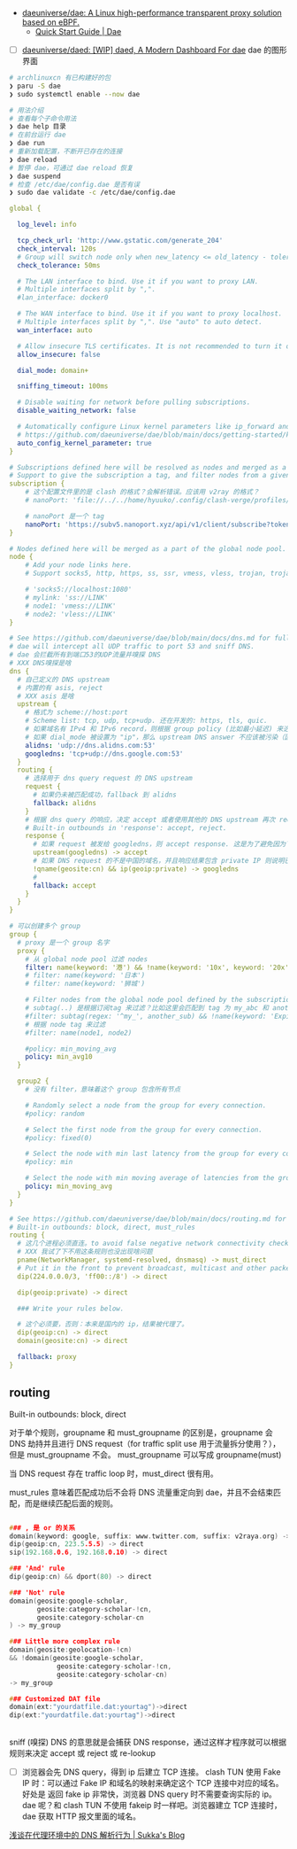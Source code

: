 - [daeuniverse/dae: A Linux high-performance transparent proxy solution based on eBPF.](https://github.com/daeuniverse/dae)
  - [Quick Start Guide | Dae](https://dae.v2raya.org/docs/current/quick-start)
- [ ] [daeuniverse/daed: \[WIP\] daed, A Modern Dashboard For dae](https://github.com/daeuniverse/daed)
      dae 的图形界面

```bash
# archlinuxcn 有已构建好的包
❯ paru -S dae
❯ sudo systemctl enable --now dae

# 用法介绍
# 查看每个子命令用法
❯ dae help 目录
# 在前台运行 dae
❯ dae run
# 重新加载配置，不断开已存在的连接
❯ dae reload
# 暂停 dae，可通过 dae reload 恢复
❯ dae suspend
# 检查 /etc/dae/config.dae 是否有误
❯ sudo dae validate -c /etc/dae/config.dae
```

```yaml
global {

  log_level: info

  tcp_check_url: 'http://www.gstatic.com/generate_204'
  check_interval: 120s
  # Group will switch node only when new_latency <= old_latency - tolerance.
  check_tolerance: 50ms

  # The LAN interface to bind. Use it if you want to proxy LAN.
  # Multiple interfaces split by ",".
  #lan_interface: docker0

  # The WAN interface to bind. Use it if you want to proxy localhost.
  # Multiple interfaces split by ",". Use "auto" to auto detect.
  wan_interface: auto

  # Allow insecure TLS certificates. It is not recommended to turn it on unless you have to.
  allow_insecure: false

  dial_mode: domain+

  sniffing_timeout: 100ms

  # Disable waiting for network before pulling subscriptions.
  disable_waiting_network: false

  # Automatically configure Linux kernel parameters like ip_forward and send_redirects. Check out
  # https://github.com/daeuniverse/dae/blob/main/docs/getting-started/kernel-parameters.md to see what will dae do.
  auto_config_kernel_parameter: true
}

# Subscriptions defined here will be resolved as nodes and merged as a part of the global node pool.
# Support to give the subscription a tag, and filter nodes from a given subscription in the group section.
subscription {
    # 这个配置文件里的是 clash 的格式？会解析错误。应该用 v2ray 的格式？
    # nanoPort: 'file://../../home/hyuuko/.config/clash-verge/profiles/nanoPort.yaml'

    # nanoPort 是一个 tag
    nanoPort: 'https://subv5.nanoport.xyz/api/v1/client/subscribe?token=xxx'
}

# Nodes defined here will be merged as a part of the global node pool.
node {
    # Add your node links here.
    # Support socks5, http, https, ss, ssr, vmess, vless, trojan, trojan-go

    # 'socks5://localhost:1080'
    # mylink: 'ss://LINK'
    # node1: 'vmess://LINK'
    # node2: 'vless://LINK'
}

# See https://github.com/daeuniverse/dae/blob/main/docs/dns.md for full examples.
# dae will intercept all UDP traffic to port 53 and sniff DNS.
# dae 会拦截所有到端口53的UDP流量并嗅探 DNS
# XXX DNS嗅探是啥
dns {
  # 自己定义的 DNS upstream
  # 内置的有 asis, reject
  # XXX asis 是啥
  upstream {
    # 格式为 scheme://host:port
    # Scheme list: tcp, udp, tcp+udp. 还在开发的: https, tls, quic.
    # 如果域名有 IPv4 和 IPv6 record，则根据 group policy (比如最小延迟) 来选择。
    # 如果 dial_mode 被设置为 "ip"，那么 upstream DNS answer 不应该被污染（因此不推荐国内的）
    alidns: 'udp://dns.alidns.com:53'
    googledns: 'tcp+udp://dns.google.com:53'
  }
  routing {
    # 选择用于 dns query request 的 DNS upstream
    request {
      # 如果仍未被匹配成功，fallback 到 alidns
      fallback: alidns
    }
    # 根据 dns query 的响应，决定 accept 或者使用其他的 DNS upstream 再次 request
    # Built-in outbounds in 'response': accept, reject.
    response {
      # 如果 request 被发给 googledns，则 accept response. 这是为了避免因为下一条规则而 loop
      upstream(googledns) -> accept
      # 如果 DNS request 的不是中国的域名，并且响应结果包含 private IP 则说明已经被污染了，因此将 DNS request 发送给 googledns
      !qname(geosite:cn) && ip(geoip:private) -> googledns
      #
      fallback: accept
    }
  }
}

# 可以创建多个 group
group {
  # proxy 是一个 group 名字
  proxy {
    # 从 global node pool 过滤 nodes
    filter: name(keyword: '港') && !name(keyword: '10x', keyword: '20x', keyword: '30x', keyword: '40x', keyword: '50x', keyword: '官网', keyword: '群组')
    # filter: name(keyword: '日本')
    # filter: name(keyword: '狮城')

    # Filter nodes from the global node pool defined by the subscription and node section above.
    # subtag(..) 是根据订阅tag 来过滤？比如这里会匹配到 tag 为 my_abc 和 another_sub 的订阅。然后节点名字带有 ExpireAt: 的节点被过滤掉
    #filter: subtag(regex: '^my_', another_sub) && !name(keyword: 'ExpireAt:')
    # 根据 node tag 来过滤
    #filter: name(node1, node2)

    #policy: min_moving_avg
    policy: min_avg10
  }

  group2 {
    # 没有 filter，意味着这个 group 包含所有节点

    # Randomly select a node from the group for every connection.
    #policy: random

    # Select the first node from the group for every connection.
    #policy: fixed(0)

    # Select the node with min last latency from the group for every connection.
    #policy: min

    # Select the node with min moving average of latencies from the group for every connection.
    policy: min_moving_avg
  }
}

# See https://github.com/daeuniverse/dae/blob/main/docs/routing.md for full examples.
# Built-in outbounds: block, direct, must_rules
routing {
  # 这几个进程必须直连。to avoid false negative network connectivity check when binding to WAN.
  # XXX 我试了下不用这条规则也没出现啥问题
  pname(NetworkManager, systemd-resolved, dnsmasq) -> must_direct
  # Put it in the front to prevent broadcast, multicast and other packets that should be sent to the LAN from being forwarded by the proxy.
  dip(224.0.0.0/3, 'ff00::/8') -> direct

  dip(geoip:private) -> direct

  ### Write your rules below.

  # 这个必须要，否则：本来是国内的 ip，结果被代理了。
  dip(geoip:cn) -> direct
  domain(geosite:cn) -> direct

  fallback: proxy
}
```

## routing

Built-in outbounds: block, direct

对于单个规则，groupname 和 must_groupname 的区别是，groupname 会 DNS 劫持并且进行 DNS request（for traffic split use 用于流量拆分使用？），但是 must_groupname 不会。
must_groupname 可以写成 groupname(must)

当 DNS request 存在 traffic loop 时，must_direct 很有用。

must_rules 意味着匹配成功后不会将 DNS 流量重定向到 dae，并且不会结束匹配，而是继续匹配后面的规则。

```c

### , 是 or 的关系
domain(keyword: google, suffix: www.twitter.com, suffix: v2raya.org) -> my_group
dip(geoip:cn, 223.5.5.5) -> direct
sip(192.168.0.6, 192.168.0.10) -> direct

### 'And' rule
dip(geoip:cn) && dport(80) -> direct

### 'Not' rule
domain(geosite:google-scholar,
       geosite:category-scholar-!cn,
       geosite:category-scholar-cn
) -> my_group

### Little more complex rule
domain(geosite:geolocation-!cn)
&& !domain(geosite:google-scholar,
            geosite:category-scholar-!cn,
            geosite:category-scholar-cn)
-> my_group

### Customized DAT file
domain(ext:"yourdatfile.dat:yourtag")->direct
dip(ext:"yourdatfile.dat:yourtag")->direct
```

##

sniff (嗅探) DNS 的意思就是会捕获 DNS response，通过这样才程序就可以根据规则来决定 accept 或 reject 或 re-lookup

- [ ] 浏览器会先 DNS query，得到 ip 后建立 TCP 连接。
      clash TUN 使用 Fake IP 时：可以通过 Fake IP 和域名的映射来确定这个 TCP 连接中对应的域名。好处是 返回 fake ip 非常快，浏览器 DNS query 时不需要查询实际的 ip。
      dae 呢？和 clash TUN 不使用 fakeip 时一样吧。浏览器建立 TCP 连接时，dae 获取 HTTP 报文里面的域名。

[浅谈在代理环境中的 DNS 解析行为 | Sukka's Blog](https://blog.skk.moe/post/what-happend-to-dns-in-proxy/)
